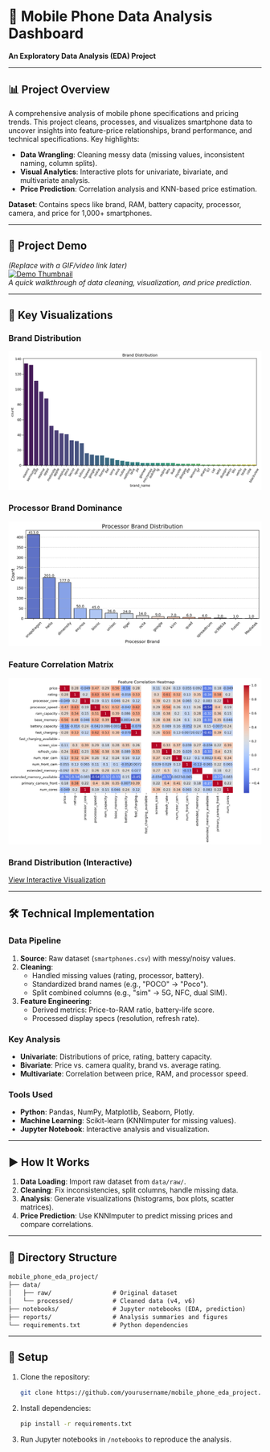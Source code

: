 # 📱 Mobile Phone Data Analysis Dashboard  
**An Exploratory Data Analysis (EDA) Project**  

---

## 📊 Project Overview  
A comprehensive analysis of mobile phone specifications and pricing trends. This project cleans, processes, and visualizes smartphone data to uncover insights into feature-price relationships, brand performance, and technical specifications. Key highlights:  
- **Data Wrangling**: Cleaning messy data (missing values, inconsistent naming, column splits).  
- **Visual Analytics**: Interactive plots for univariate, bivariate, and multivariate analysis.  
- **Price Prediction**: Correlation analysis and KNN-based price estimation.  

**Dataset**: Contains specs like brand, RAM, battery capacity, processor, camera, and price for 1,000+ smartphones.  

---

## 🎥 Project Demo  
*(Replace with a GIF/video link later)*  
[![Demo Thumbnail](https://via.placeholder.com/600x300)](https://your-demo-link-here)  
*A quick walkthrough of data cleaning, visualization, and price prediction.*  

---

## 📸 Key Visualizations  

### **Brand Distribution**  
![Brand Distribution](reports/brand_distribution.png) 

### **Processor Brand Dominance**  
![Price vs RAM](reports/processor_brand_distribution.png)  

### **Feature Correlation Matrix**  
![Correlation](reports/feature_correlation_heatmap.png)  

### Brand Distribution (Interactive)
[View Interactive Visualization](https://yourusername.github.io/Mobile-Device-Data-Insights-Using-EDA/reports/figure_367.html)



---

## 🛠️ Technical Implementation  

### **Data Pipeline**  
1. **Source**: Raw dataset (`smartphones.csv`) with messy/noisy values.  
2. **Cleaning**:  
   - Handled missing values (rating, processor, battery).  
   - Standardized brand names (e.g., "POCO" → "Poco").  
   - Split combined columns (e.g., "sim" → 5G, NFC, dual SIM).  
3. **Feature Engineering**:  
   - Derived metrics: Price-to-RAM ratio, battery-life score.  
   - Processed display specs (resolution, refresh rate).  

### **Key Analysis**  
- **Univariate**: Distributions of price, rating, battery capacity.  
- **Bivariate**: Price vs. camera quality, brand vs. average rating.  
- **Multivariate**: Correlation between price, RAM, and processor speed.  

### **Tools Used**  
- **Python**: Pandas, NumPy, Matplotlib, Seaborn, Plotly.  
- **Machine Learning**: Scikit-learn (KNNImputer for missing values).  
- **Jupyter Notebook**: Interactive analysis and visualization.  

---

## ▶️ How It Works  
1. **Data Loading**: Import raw dataset from `data/raw/`.  
2. **Cleaning**: Fix inconsistencies, split columns, handle missing data.  
3. **Analysis**: Generate visualizations (histograms, box plots, scatter matrices).  
4. **Price Prediction**: Use KNNImputer to predict missing prices and compare correlations.  

---

## 📂 Directory Structure  
```  
mobile_phone_eda_project/  
├── data/  
│   ├── raw/                 # Original dataset  
│   └── processed/           # Cleaned data (v4, v6)  
├── notebooks/               # Jupyter notebooks (EDA, prediction)  
├── reports/                 # Analysis summaries and figures  
└── requirements.txt         # Python dependencies  
```  

---

## 🔧 Setup  
1. Clone the repository:  
   ```bash  
   git clone https://github.com/yourusername/mobile_phone_eda_project.git  
   ```  
2. Install dependencies:  
   ```bash  
   pip install -r requirements.txt  
   ```  
3. Run Jupyter notebooks in `/notebooks` to reproduce the analysis.  
